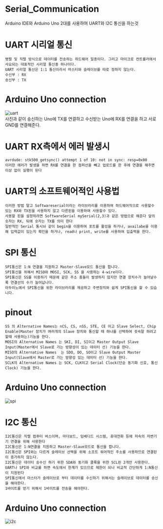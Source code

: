 # Serial_Communication
Arduino IDE와 Arduino Uno 2대를 사용하여 UART와 I2C 통신을 하는것

# UART 시리얼 통신

    병렬 및 직렬 방식으로 데이터를 전송하는 하드웨어 일종이다. 그리고 마이크로 컨트롤러에서 사요되는 대표적인 시리얼 통신중 하나이다.
    UART 시리얼 통신은 1:1 통신이라서 마스터와 슬레이브를 따로 정하지 않는다.
    수신부 : RX
    송신부 : TX
    
# Arduino Uno connection
    
   ![uart](https://user-images.githubusercontent.com/38156821/45004275-4bb1f600-b026-11e8-9294-ece85b2f261f.jpeg)
   <br>사진과 같이 송신하는 Uno에 TX를 연결하고 수신받는 Uno에 RX를 연결을 하고 서로 GND를 연결해준다.
    
# UART RX측에서 에러 발생시

    avrdude: stk500_getsync() attempt 1 of 10: not in sync: resp=0x00
    이러한 에러가 발생을 하면 RX를 연결을 한 점퍼선을 빼고 업로드를 한 후에 연결을 해주면 이상 없이 실행이 된다 

# UART의 소프트웨어적인 사용법

    이러한 방법 말고 Softwareserial이라는 라이브러리를 이용하여 하드웨어직으로 사용할수 있는 RX와 TX핀을 사용하지 않고 다른핀을 이용하여 사용할수 있다.
    사용할 핀을 설정하려면 SoftwareSerial mySerial(2,3)과 같은 방법으로 해준다 앞의 숫자는 RX, 뒤에 숫자는 TX를 의미 한다
    일반적인 Serial 통시놔 같이 begin을 이용하여 포트를 활성을 하거나, availabe을 이용해 입력값이 있는지 확인을 하거나, read나 print, write를 사용하여 입츨력을 한다.

# SPI 통신
    
    SPI통신은 1:N 연결을 지원하고 Master-Slave모드 통신을 합니다.
    SPI통신을 위해서 MISO와 MOSI, SCK, SS 을 사용하는 4-wire이다. 
    SPI통신은 SS를 이용하기 때문에 같은 주소 충돌이 발생하지 않지만 연결 장치수가 늘어날수록 연결선의 수가 늘어납니다.
    아두이노에서 SPI통신을 위한 라이브러리를 제공하고 주변장치와 쉽게 SPI통신을 할 수 있습니다.
    
# pinout
    
    SS 의 Alternative Names는 nCS, CS, nSS, STE, CE 이고 Slave Select, Chip Enable(Master 장치가 여러개의 Slave 장치와 통신할 때 하나를 선택하여 귓속말 하려고 할때 사용하는)기능을 한다. 
    MOSI의 Alternative Names 는 SKI, DI, SI이고 Master Output Slave Input(Master에서 Slave로 가는 방향성이 있는 데이터 선) 기능을 한다.
    MISO의 Alternative Names  는 SDO, DO, SO이고 Slave Output Master Input(Slave에서 Master로 가는 방향성 있는 데이터 선) 기능을 한다.
    SCLK의 Alternative Names 는 SCK, CLK이고 Serial Clock(단순 동기화 신호, 통신 Clock) 기능을 한다.

# Arduino Uno connection
![spi](https://user-images.githubusercontent.com/38156821/45010177-17026680-b047-11e8-962b-74693b7e0253.jpeg)


# I2C 통신

    I2C통신은 직렬 컴퓨터 버스이며, 마더보드, 임베디드 시스템, 휴대전화 등에 저속의 저변기기 연결을 위해 사용한다
    I2C통신은 1:N연결을 지원하고 Master-Slave모드로 통신을 합니다.
    I2C통신은 SPI와는 다르게 슬레이브 선택을 위해 소프트 워어적인 주소를 사용하므로 연결핀이 증가하지 않는다.
    I2C통신은 데이터 송수신 하기 위한 SDA와 동기화 클록을 위한 SCL핀 2개만 사용한다.
    UART나 SPI와 비교를 하면 속도에서 한계가 있으므로 제한이 되나 비교적 간단하게 1:N통신이 지원된다
    SPI통신에서 마스터가 슬레이브로 부터 데이터를 수신하기 위해서는 슬레이브로 데이터를 송신을 해야한다.
    1바이트를 얻기 위해서 1바이트를 전송을 해야한다.

# Arduino Uno connection

   ![i2c](https://user-images.githubusercontent.com/38156821/45004276-4f457d00-b026-11e8-866a-9aba1586b468.jpeg)

